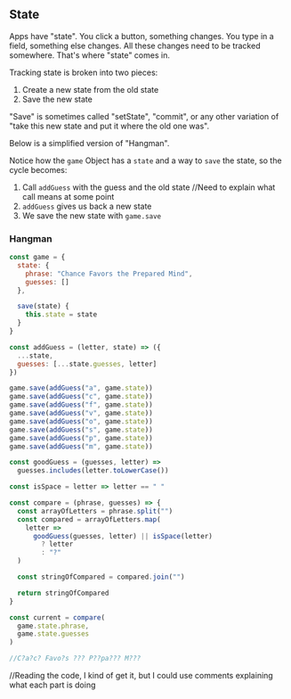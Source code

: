 ## State

Apps have "state". You click a button, something changes.  You type in a field, something else changes. All these changes need to be tracked somewhere. That's 
where "state" comes in.

Tracking state is broken into two pieces:
1. Create a new state from the old state
2. Save the new state

"Save" is sometimes called "setState", "commit", or any other variation of 
"take this new state and put it where the old one was".

Below is a simplified version of "Hangman".

Notice how the `game` Object has a `state` and a way to `save` the state, so
the cycle becomes:
1. Call `addGuess` with the guess and the old state
//Need to explain what call means at some point
2. `addGuess` gives us back a new state
3. We save the new state with `game.save`

### Hangman
```js
const game = {
  state: {
    phrase: "Chance Favors the Prepared Mind",
    guesses: []
  },

  save(state) {
    this.state = state
  }
}

const addGuess = (letter, state) => ({
  ...state,
  guesses: [...state.guesses, letter]
})

game.save(addGuess("a", game.state))
game.save(addGuess("c", game.state))
game.save(addGuess("f", game.state))
game.save(addGuess("v", game.state))
game.save(addGuess("o", game.state))
game.save(addGuess("s", game.state))
game.save(addGuess("p", game.state))
game.save(addGuess("m", game.state))

const goodGuess = (guesses, letter) =>
  guesses.includes(letter.toLowerCase())

const isSpace = letter => letter == " "

const compare = (phrase, guesses) => {
  const arrayOfLetters = phrase.split("")
  const compared = arrayOfLetters.map(
    letter =>
      goodGuess(guesses, letter) || isSpace(letter)
        ? letter
        : "?"
  )

  const stringOfCompared = compared.join("")

  return stringOfCompared
}

const current = compare(
  game.state.phrase,
  game.state.guesses
)

//C?a?c? Favo?s ??? P??pa??? M???
```
//Reading the code, I kind of get it, but I could use comments explaining what each part is doing